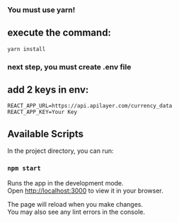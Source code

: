 
### You must use yarn!

## execute the command:

`yarn install`

### next step, you must create .env file

## add 2 keys in env:

`REACT_APP_URL=https://api.apilayer.com/currency_data`
`REACT_APP_KEY=Your Key`

## Available Scripts

In the project directory, you can run:

### `npm start`

Runs the app in the development mode.\
Open [http://localhost:3000](http://localhost:3000) to view it in your browser.

The page will reload when you make changes.\
You may also see any lint errors in the console.
